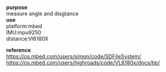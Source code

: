 **purpose**  
measure angle and disgtance  
**use**  
platform:mbed  
IMU:mpu9250  
distance:Vl6180X

**reference**  
https://os.mbed.com/users/simon/code/SDFileSystem/  
https://os.mbed.com/users/highroads/code/VL6180x/docs/tip/  
